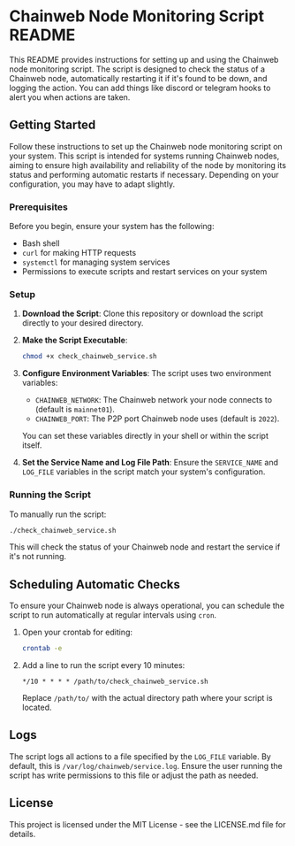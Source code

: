 
# Chainweb Node Monitoring Script README

This README provides instructions for setting up and using the Chainweb node monitoring script. The script is designed to check the status of a Chainweb node, automatically restarting it if it's found to be down, and logging the action. You can add things like discord or telegram hooks to alert you when actions are taken.

## Getting Started

Follow these instructions to set up the Chainweb node monitoring script on your system. This script is intended for systems running Chainweb nodes, aiming to ensure high availability and reliability of the node by monitoring its status and performing automatic restarts if necessary. Depending on your configuration,
you may have to adapt slightly.

### Prerequisites

Before you begin, ensure your system has the following:

- Bash shell
- `curl` for making HTTP requests
- `systemctl` for managing system services
- Permissions to execute scripts and restart services on your system

### Setup

1. **Download the Script**: Clone this repository or download the script directly to your desired directory.

2. **Make the Script Executable**:

    ```bash
    chmod +x check_chainweb_service.sh
    ```

3. **Configure Environment Variables**: The script uses two environment variables:
   - `CHAINWEB_NETWORK`: The Chainweb network your node connects to (default is `mainnet01`).
   - `CHAINWEB_PORT`: The P2P port Chainweb node uses (default is `2022`).

    You can set these variables directly in your shell or within the script itself.

4. **Set the Service Name and Log File Path**: Ensure the `SERVICE_NAME` and `LOG_FILE` variables in the script match your system's configuration.

### Running the Script

To manually run the script:

```bash
./check_chainweb_service.sh
```

This will check the status of your Chainweb node and restart the service if it's not running.

## Scheduling Automatic Checks

To ensure your Chainweb node is always operational, you can schedule the script to run automatically at regular intervals using `cron`.

1. Open your crontab for editing:

    ```bash
    crontab -e
    ```

2. Add a line to run the script every 10 minutes:

    ```cron
    */10 * * * * /path/to/check_chainweb_service.sh
    ```

    Replace `/path/to/` with the actual directory path where your script is located.

## Logs

The script logs all actions to a file specified by the `LOG_FILE` variable. By default, this is `/var/log/chainweb/service.log`. Ensure the user running the script has write permissions to this file or adjust the path as needed.

## License

This project is licensed under the MIT License - see the LICENSE.md file for details.



